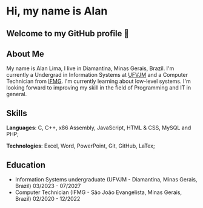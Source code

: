 # Hi, my name is Alan
## Welcome to my GitHub profile 👋

## About Me

My name is Alan Lima, I live in Diamantina, Minas Gerais, Brazil. I'm currently a Undergrad in Information Systems at [UFVJM](https://portal.ufvjm.edu.br/a-universidade/cursos/sin) and a Computer Technician from [IFMG](https://www.sje.ifmg.edu.br/portal/index.php/tecnico/informatica). I'm currently learning about low-level systems. I'm looking forward to improving my skill in the field of Programming and IT in general.

## Skills

**Languages**: C, C++, x86 Assembly, JavaScript, HTML & CSS, MySQL and PHP;

**Technologies**: Excel, Word, PowerPoint, Git, GitHub, LaTex;

## Education

- Information Systems undergraduate (UFVJM - Diamantina, Minas Gerais, Brazil) 03/2023 - 07/2027
- Computer Technician (IFMG - São João Evangelista, Minas Gerais, Brazil) 02/2020 - 12/2022
 
<!-- [Click here to see some of my projects](./READMORE.md) -->
